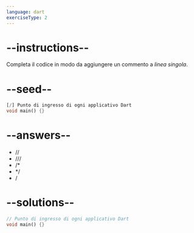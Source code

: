 ```yaml
---
language: dart
exerciseType: 2
---
```


# --instructions--

Completa il codice in modo da aggiungere un commento a _linea singola_.

# --seed--

```dart
[/] Punto di ingresso di ogni applicativo Dart
void main() {}
```

# --answers--

- //
- ///
- /*
- */ 
- /

# --solutions--

```dart
// Punto di ingresso di ogni applicativo Dart
void main() {}
```
